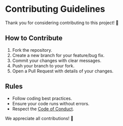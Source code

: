 # Contributing Guidelines

Thank you for considering contributing to this project! 🎉

## How to Contribute
1. Fork the repository.
2. Create a new branch for your feature/bug fix.
3. Commit your changes with clear messages.
4. Push your branch to your fork.
5. Open a Pull Request with details of your changes.

## Rules
- Follow coding best practices.
- Ensure your code runs without errors.
- Respect the [Code of Conduct](CODE_OF_CONDUCT.md).

We appreciate all contributions! 🙌
